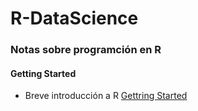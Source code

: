 # R-DataScience

### Notas sobre programción en R

#### Getting Started
* Breve introducción a R [Gettring Started](INTRO.md)

